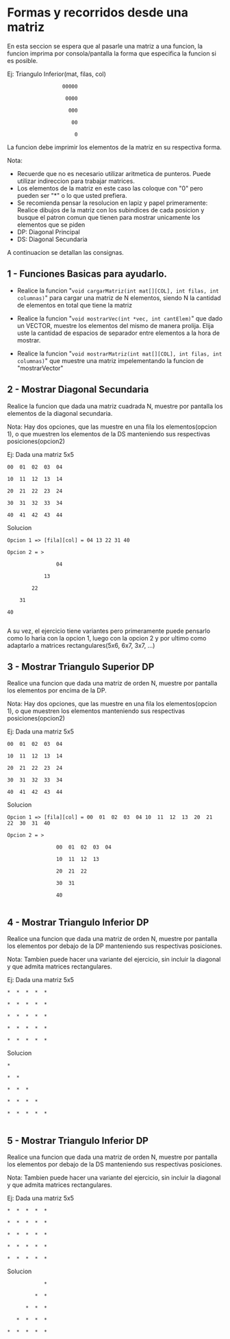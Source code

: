 # Formas y recorridos desde una matriz

En esta seccion se espera que al pasarle una matriz a una funcion, la funcion imprima por consola/pantalla la forma que especifica la funcion si es posible.

Ej:
    Triangulo Inferior(mat, filas, col)
    
                    
                      00000
                      
                       0000
                       
                        000
                        
                         00
                         
                          0
                   
La funcion debe imprimir los elementos de la matriz en su respectiva forma.

Nota: 
  - Recuerde que no es necesario utilizar aritmetica de punteros. Puede utilizar indireccion para trabajar matrices.
  - Los elementos de la matriz en este caso las coloque con "0" pero pueden ser "*" o lo que usted prefiera.
  - Se recomienda pensar la resolucion en lapiz y papel primeramente: Realice dibujos de la matriz con los subindices de cada posicion y busque el patron comun que tienen para mostrar unicamente los elementos que se piden
  - DP: Diagonal Principal
  - DS: Diagonal Secundaria

A continuacion se detallan las consignas.

## 1 - Funciones Basicas para ayudarlo.

- Realice la funcion "``void cargarMatriz(int mat[][COL], int filas, int columnas)``" para cargar una matriz de N elementos, siendo N la cantidad de elementos en total
que tiene la matriz

- Realice la funcion "``void mostrarVec(int *vec, int cantElem)``" que dado un VECTOR, muestre los elementos del mismo de manera prolija. Elija uste la cantidad de espacios 
de separador entre elementos a la hora de mostrar.

- Realice la funcion "``void mostrarMatriz(int mat[][COL], int filas, int columnas)``" que muestre una matriz impelementando la funcion de "mostrarVector"

## 2 - Mostrar Diagonal Secundaria

Realice la funcion que dada una matriz cuadrada N, muestre por pantalla los elementos de la diagonal secundaria.

Nota: Hay dos opciones, que las muestre en una fila los elementos(opcion 1), o que muestren los elementos de la DS manteniendo sus respectivas posiciones(opcion2)

Ej: Dada una matriz 5x5

```
00  01  02  03  04

10  11  12  13  14

20  21  22  23  24

30  31  32  33  34

40  41  42  43  44
```
Solucion
```
Opcion 1 => [fila][col] = 04 13 22 31 40

Opcion 2 = >

                04

            13

        22

    31 

40 
            
```
A su vez, el ejercicio tiene variantes pero primeramente puede pensarlo como lo haria con la opcion 1, luego con la opcion 2 y por ultimo como adaptarlo a matrices rectangulares(5x6, 6x7, 3x7, ...)

## 3 - Mostrar Triangulo Superior DP

Realice una funcion que dada una matriz de orden N, muestre por pantalla los elementos por encima de la DP.

Nota: Hay dos opciones, que las muestre en una fila los elementos(opcion 1), o que muestren los elementos manteniendo sus respectivas posiciones(opcion2)


Ej: Dada una matriz 5x5

```
00  01  02  03  04

10  11  12  13  14

20  21  22  23  24

30  31  32  33  34

40  41  42  43  44
```
Solucion
```
Opcion 1 => [fila][col] = 00  01  02  03  04 10  11  12  13  20  21  22  30  31  40

Opcion 2 = >

                00  01  02  03  04

                10  11  12  13

                20  21  22

                30  31 

                40
            
```
## 4 - Mostrar Triangulo Inferior DP

Realice una funcion que dada una matriz de orden N, muestre por pantalla los elementos por debajo de la DP manteniendo sus respectivas posiciones.

Nota: Tambien puede hacer una variante del ejercicio, sin incluir la diagonal y que admita matrices rectangulares.

Ej: Dada una matriz 5x5

```
*  *  *  *  *

*  *  *  *  *

*  *  *  *  *

*  *  *  *  *

*  *  *  *  *
```
Solucion
```
*  

*  *  

*  *  *  

*  *  *  *  

*  *  *  *  *
            
```
## 5 - Mostrar Triangulo Inferior DP

Realice una funcion que dada una matriz de orden N, muestre por pantalla los elementos por debajo de la DS manteniendo sus respectivas posiciones.

Nota: Tambien puede hacer una variante del ejercicio, sin incluir la diagonal y que admita matrices rectangulares.

Ej: Dada una matriz 5x5

```
*  *  *  *  *

*  *  *  *  *

*  *  *  *  *

*  *  *  *  *

*  *  *  *  *
```
Solucion
```
            *

         *  *

      *  *  *

   *  *  *  *

*  *  *  *  *
            
```
